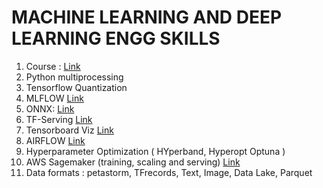 # MACHINE LEARNING AND DEEP LEARNING ENGG SKILLS

1. Course : [Link](https://www.coursera.org/specializations/tensorflow-data-and-deployment)
2. Python multiprocessing
3. Tensorflow Quantization
4. MLFLOW [Link](https://mlflow.org/)
5. ONNX: [Link](https://github.com/onnx/tutorials)
6. TF-Serving [Link](https://www.tensorflow.org/tfx/serving/architecture)
7. Tensorboard Viz [Link](https://www.tensorflow.org/tensorboard/get_started)
8. AIRFLOW [Link](https://airflow.apache.org/)
9. Hyperparameter Optimization ( HYperband, Hyperopt Optuna )
10. AWS Sagemaker (training, scaling and serving) [Link](https://github.com/awslabs/amazon-sagemaker-examples)
11. Data formats : petastorm, TFrecords, Text, Image, Data Lake, Parquet 
